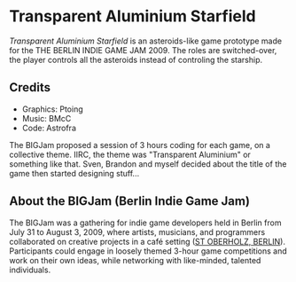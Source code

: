 # Transparent Aluminium Starfield

_Transparent Aluminium Starfield_ is an asteroids-like game prototype made for the THE BERLIN INDIE GAME JAM 2009. The roles are switched-over, the player controls all the asteroids instead of controling the starship.

## Credits

- Graphics: Ptoing
- Music: BMcC
- Code: Astrofra

The BIGJam proposed a session of 3 hours coding for each game, on a collective theme. IIRC, the theme was "Transparent Aluminium" or something like that. Sven, Brandon and myself decided about the title of the game then started designing stuff...



## About the BIGJam (Berlin Indie Game Jam) 

The BIGJam was a gathering for indie game developers held in Berlin from July 31 to August 3, 2009, where artists, musicians, and programmers collaborated on creative projects in a café setting ([ST OBERHOLZ, BERLIN](https://sanktoberholz.coffee/)). Participants could engage in loosely themed 3-hour game competitions and work on their own ideas, while networking with like-minded, talented individuals.
